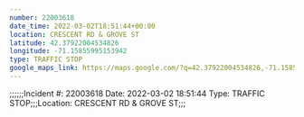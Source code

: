 ```yaml
---
number: 22003618
date_time: 2022-03-02T18:51:44+00:00
location: CRESCENT RD & GROVE ST
latitude: 42.37922004534826
longitude: -71.15855995153942
type: TRAFFIC STOP
google_maps_link: https://maps.google.com/?q=42.37922004534826,-71.15855995153942
---
```


;;;;;;Incident #: 22003618  Date: 2022-03-02 18:51:44   Type: TRAFFIC STOP;;;Location: CRESCENT RD & GROVE ST;;;
